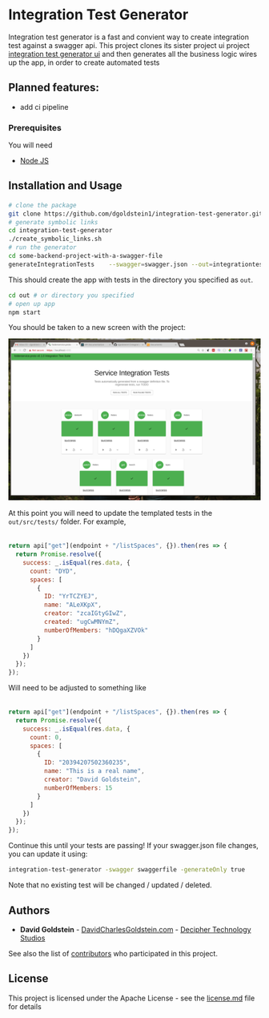 # Integration Test Generator

Integration test generator is a fast and convient way to create integration test against a swagger api. This project clones its sister project ui project [integration test generator ui](https://github.com/dgoldstein1/swagger-integration-test-UI) and then generates all the business logic wires up the app, in order to create automated tests

## Planned features:

 - add ci pipeline

### Prerequisites

You will need 

- [Node JS](https://nodejs.org/en/)

## Installation and Usage

```sh
# clone the package
git clone https://github.com/dgoldstein1/integration-test-generator.git
# generate symbolic links
cd integration-test-generator
./create_symbolic_links.sh
# run the generator
cd some-backend-project-with-a-swagger-file
generateIntegrationTests    --swagger=swagger.json --out=integrationtests --endpoint=https://localhost:4000 --npmPackgeName=exemplarPlugin
```

This should create the app with tests in the directory you specified as `out`.

```sh
cd out # or directory you specified
# open up app
npm start 
``` 

You should be taken to a new screen with the project:

![app](images/exampleApp.png)

At this point you will need to update the templated tests in the `out/src/tests/` folder. For example, 

```js

return api["get"](endpoint + "/listSpaces", {}).then(res => {
  return Promise.resolve({
    success: _.isEqual(res.data, {
      count: "DYD",
      spaces: [
        {
          ID: "YrTCZYEJ",
          name: "ALeXKpX",
          creator: "zcaIGtyGIwZ",
          created: "ugCwMNYmZ",
          numberOfMembers: "hDQgaXZVOk"
        }
      ]
    })
  });
});
```

Will need to be adjusted to something like

```js

return api["get"](endpoint + "/listSpaces", {}).then(res => {
  return Promise.resolve({
    success: _.isEqual(res.data, {
      count: 0,
      spaces: [
        {
          ID: "20394207502360235",
          name: "This is a real name",
          creator: "David Goldstein",
          numberOfMembers: 15
        }
      ]
    })
  });
});

 ```

Continue this until your tests are passing! If your swagger.json file changes, you can update it using:

```sh
integration-test-generator -swagger swaggerfile -generateOnly true
```

Note that no existing test will be changed / updated / deleted.


## Authors

* **David Goldstein** - [DavidCharlesGoldstein.com](http://www.davidcharlesgoldstein.com/) - [Decipher Technology Studios](http://deciphernow.com/)

See also the list of [contributors](https://github.com/your/project/contributors) who participated in this project.

## License

This project is licensed under the Apache License - see the [license.md](LICENSE) file for details
